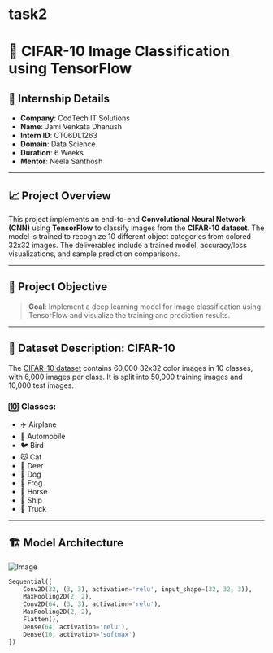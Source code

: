 # task2
# 🧠 CIFAR-10 Image Classification using TensorFlow

## 📌 Internship Details

- **Company**: CodTech IT Solutions  
- **Name**: Jami Venkata Dhanush  
- **Intern ID**: CT06DL1263  
- **Domain**: Data Science  
- **Duration**: 6 Weeks  
- **Mentor**: Neela Santhosh  

---

## 📈 Project Overview

This project implements an end-to-end **Convolutional Neural Network (CNN)** using **TensorFlow** to classify images from the **CIFAR-10 dataset**. The model is trained to recognize 10 different object categories from colored 32x32 images. The deliverables include a trained model, accuracy/loss visualizations, and sample prediction comparisons.

---

## 🎯 Project Objective

> **Goal**: Implement a deep learning model for image classification using TensorFlow and visualize the training and prediction results.

---

## 🧾 Dataset Description: CIFAR-10

The [CIFAR-10 dataset](https://www.cs.toronto.edu/~kriz/cifar.html) contains 60,000 32x32 color images in 10 classes, with 6,000 images per class. It is split into 50,000 training images and 10,000 test images.

### 🔟 Classes:
- ✈️ Airplane  
- 🚗 Automobile  
- 🐦 Bird  
- 🐱 Cat  
- 🦌 Deer  
- 🐶 Dog  
- 🐸 Frog  
- 🐴 Horse  
- 🚢 Ship  
- 🚚 Truck  

---

## 🏗️ Model Architecture

![Image](https://github.com/user-attachments/assets/700e1b9b-4b88-4d90-b29a-f1b1b3b752c5)

```python
Sequential([
    Conv2D(32, (3, 3), activation='relu', input_shape=(32, 32, 3)),
    MaxPooling2D(2, 2),
    Conv2D(64, (3, 3), activation='relu'),
    MaxPooling2D(2, 2),
    Flatten(),
    Dense(64, activation='relu'),
    Dense(10, activation='softmax')
])

